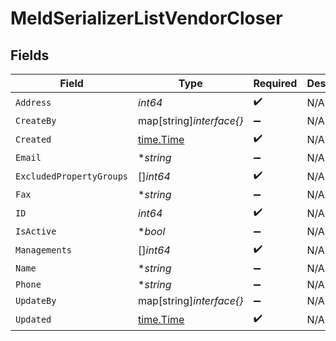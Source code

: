 # MeldSerializerListVendorCloser


## Fields

| Field                                     | Type                                      | Required                                  | Description                               |
| ----------------------------------------- | ----------------------------------------- | ----------------------------------------- | ----------------------------------------- |
| `Address`                                 | *int64*                                   | :heavy_check_mark:                        | N/A                                       |
| `CreateBy`                                | map[string]*interface{}*                  | :heavy_minus_sign:                        | N/A                                       |
| `Created`                                 | [time.Time](https://pkg.go.dev/time#Time) | :heavy_check_mark:                        | N/A                                       |
| `Email`                                   | **string*                                 | :heavy_minus_sign:                        | N/A                                       |
| `ExcludedPropertyGroups`                  | []*int64*                                 | :heavy_check_mark:                        | N/A                                       |
| `Fax`                                     | **string*                                 | :heavy_minus_sign:                        | N/A                                       |
| `ID`                                      | *int64*                                   | :heavy_check_mark:                        | N/A                                       |
| `IsActive`                                | **bool*                                   | :heavy_minus_sign:                        | N/A                                       |
| `Managements`                             | []*int64*                                 | :heavy_check_mark:                        | N/A                                       |
| `Name`                                    | **string*                                 | :heavy_minus_sign:                        | N/A                                       |
| `Phone`                                   | **string*                                 | :heavy_minus_sign:                        | N/A                                       |
| `UpdateBy`                                | map[string]*interface{}*                  | :heavy_minus_sign:                        | N/A                                       |
| `Updated`                                 | [time.Time](https://pkg.go.dev/time#Time) | :heavy_check_mark:                        | N/A                                       |
